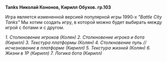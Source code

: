 **Tanks**
__Николай Кононов, Кирилл Обухов. гр.103__

Игра является измененной версией популярной игры 1990-х _"Battle City Tanks"_
Мы хотим создать игру, в которой можно будет выбирать между игрой с ботами и с другом.

_1. Столкновение игроков (Колян)_
_2. Столкновение игрока и бота (Кирилл)_
_3. Текстура платформы (Колян)_
_4. Столкновение пуль // исчезновение в платформе (Кирилл)_
_5. Текстура жизней (Колян)_
_6. Жизни в 1P (Кирилл)_
_7. Логика бота (Кирилл)_
